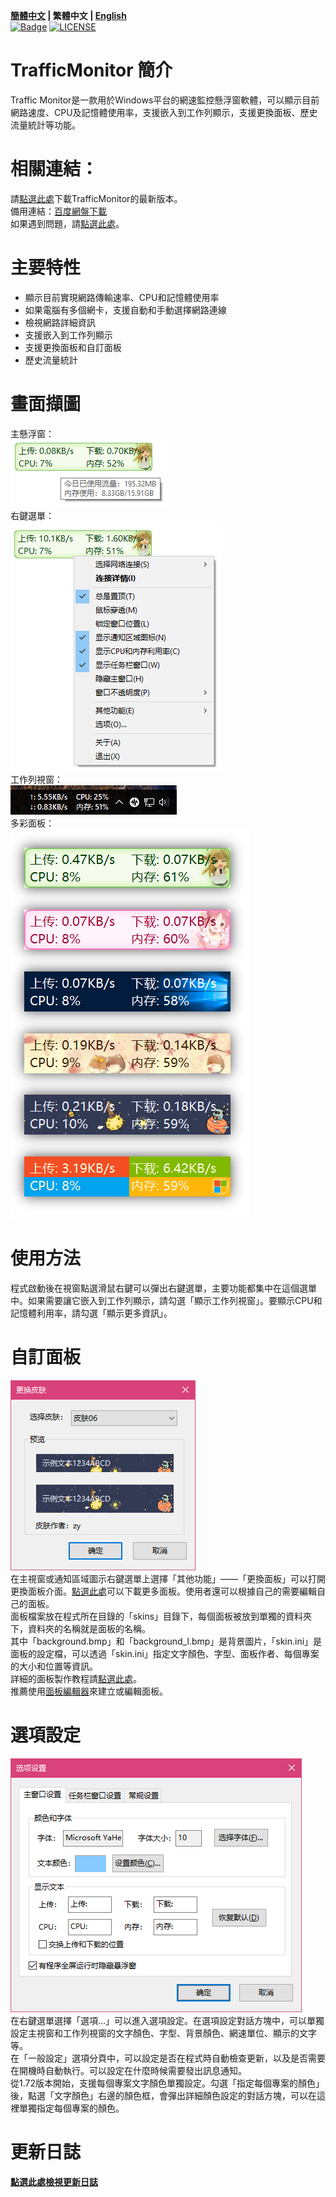 **[簡體中文](https://github.com/zhongyang219/TrafficMonitor/blob/master/README.md) | 繁體中文 | [English](https://github.com/zhongyang219/TrafficMonitor/blob/master/README_en-us.md)**<br>
[![Badge](https://img.shields.io/badge/link-996.icu-%23FF4D5B.svg?style=flat-square)](https://996.icu/#/en_US)
[![LICENSE](https://img.shields.io/badge/license-Anti%20996-blue.svg?style=flat-square)](https://github.com/996icu/996.ICU/blob/master/LICENSE)
# TrafficMonitor 簡介
Traffic Monitor是一款用於Windows平台的網速監控懸浮窗軟體，可以顯示目前網路速度、CPU及記憶體使用率，支援嵌入到工作列顯示，支援更換面板、歷史流量統計等功能。<br>
# 相關連結：<br>
請[點選此處](https://github.com/zhongyang219/TrafficMonitor/releases)下載TrafficMonitor的最新版本。<br>
備用連結：[百度網盤下載](https://pan.baidu.com/s/1c1LkPQ4)<br>
如果遇到問題，請[點選此處](https://github.com/zhongyang219/TrafficMonitor/blob/master/Help.md)。

# 主要特性
* 顯示目前實現網路傳輸速率、CPU和記憶體使用率<br>
* 如果電腦有多個網卡，支援自動和手動選擇網路連線<br>
* 檢視網路詳細資訊<br>
* 支援嵌入到工作列顯示<br>
* 支援更換面板和自訂面板<br>
* 歷史流量統計<br>
# 畫面擷圖
主懸浮窗：<br>
![](https://github.com/zhongyang219/TrafficMonitor/raw/master/Screenshots/main1.png)<br>
右鍵選單：<br>
![](https://github.com/zhongyang219/TrafficMonitor/raw/master/Screenshots/main.png)<br>
工作列視窗：<br>
![](https://github.com/zhongyang219/TrafficMonitor/raw/master/Screenshots/taskbar.PNG)<br>
多彩面板：<br>
![](https://github.com/zhongyang219/TrafficMonitor/raw/master/Screenshots/skins.PNG)<br>
# 使用方法
程式啟動後在視窗點選滑鼠右鍵可以彈出右鍵選單，主要功能都集中在這個選單中。如果需要讓它嵌入到工作列顯示，請勾選「顯示工作列視窗」。要顯示CPU和記憶體利用率，請勾選「顯示更多資訊」。
# 自訂面板
![](https://github.com/zhongyang219/TrafficMonitor/raw/master/Screenshots/selecte_skin.png)<br>
在主視窗或通知區域圖示右鍵選單上選擇「其他功能」——「更換面板」可以打開更換面板介面。[點選此處](https://github.com/zhongyang219/TrafficMonitorSkin/blob/master/皮肤下载.md)可以下載更多面板。使用者還可以根據自己的需要編輯自己的面板。<br>
面板檔案放在程式所在目錄的「skins」目錄下，每個面板被放到單獨的資料夾下，資料夾的名稱就是面板的名稱。<br>
其中「background.bmp」和「background_l.bmp」是背景圖片，「skin.ini」是面板的設定檔，可以透過「skin.ini」指定文字顏色、字型、面板作者、每個專案的大小和位置等資訊。<br>
詳細的面板製作教程請[點選此處](https://github.com/zhongyang219/TrafficMonitor/blob/master/皮肤制作教程.md)。<br>
推薦使用[面板編輯器](https://github.com/zhongyang219/TrafficMonitorSkinEditor/releases)來建立或編輯面板。<br>
# 選項設定
![](https://github.com/zhongyang219/TrafficMonitor/raw/master/Screenshots/option.png)<br>
在右鍵選單選擇「選項...」可以進入選項設定。在選項設定對話方塊中，可以單獨設定主視窗和工作列視窗的文字顏色、字型、背景顏色、網速單位、顯示的文字等。<br>
在「一般設定」選項分頁中，可以設定是否在程式時自動檢查更新，以及是否需要在開機時自動執行。可以設定在什麼時候需要發出訊息通知。<br>
從1.72版本開始，支援每個專案文字顏色單獨設定。勾選「指定每個專案的顏色」後，點選「文字顏色」右邊的顏色框，會彈出詳細顏色設定的對話方塊，可以在這裡單獨指定每個專案的顏色。<br>
# 更新日誌
**[點選此處檢視更新日誌](https://github.com/zhongyang219/TrafficMonitor/blob/master/UpdateLog/update_log_zh-tw.md)**
